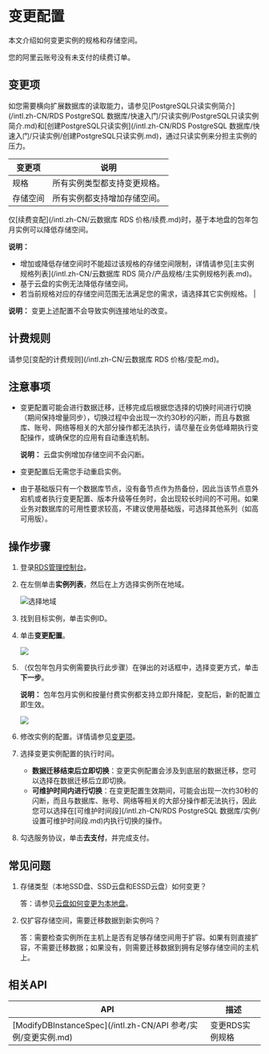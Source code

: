 # 变更配置

本文介绍如何变更实例的规格和存储空间。

您的阿里云账号没有未支付的续费订单。

## 变更项

如您需要横向扩展数据库的读取能力，请参见[PostgreSQL只读实例简介](/intl.zh-CN/RDS PostgreSQL 数据库/快速入门/只读实例/PostgreSQL只读实例简介.md)和[创建PostgreSQL只读实例](/intl.zh-CN/RDS PostgreSQL 数据库/快速入门/只读实例/创建PostgreSQL只读实例.md)，通过只读实例来分担主实例的压力。

|变更项|说明|
|---|--|
|规格|所有实例类型都支持变更规格。 |
|存储空间|所有实例都支持增加存储空间。

仅[续费变配](/intl.zh-CN/云数据库 RDS 价格/续费.md)时，基于本地盘的包年包月实例可以降低存储空间。

**说明：**

-   增加或降低存储空间时不能超过该规格的存储空间限制，详情请参见[主实例规格列表](/intl.zh-CN/云数据库 RDS 简介/产品规格/主实例规格列表.md)。
-   基于云盘的实例无法降低存储空间。
-   若当前规格对应的存储空间范围无法满足您的需求，请选择其它实例规格。 |

**说明：** 变更上述配置不会导致实例连接地址的改变。

## 计费规则

请参见[变配的计费规则](/intl.zh-CN/云数据库 RDS 价格/变配.md)。

## 注意事项

-   变更配置可能会进行数据迁移，迁移完成后根据您选择的切换时间进行切换（期间保持增量同步），切换过程中会出现一次约30秒的闪断，而且与数据库、账号、网络等相关的大部分操作都无法执行，请尽量在业务低峰期执行变配操作，或确保您的应用有自动重连机制。

    **说明：** 云盘实例增加存储空间不会闪断。

-   变更配置后无需您手动重启实例。
-   由于基础版只有一个数据库节点，没有备节点作为热备份，因此当该节点意外宕机或者执行变更配置、版本升级等任务时，会出现较长时间的不可用。如果业务对数据库的可用性要求较高，不建议使用基础版，可选择其他系列（如高可用版）。

## 操作步骤

1.  登录[RDS管理控制台](https://rds.console.aliyun.com/)。

2.  在左侧单击**实例列表**，然后在上方选择实例所在地域。

    ![选择地域](https://static-aliyun-doc.oss-cn-hangzhou.aliyuncs.com/assets/img/zh-CN/3074469951/p36543.png)

3.  找到目标实例，单击实例ID。

4.  单击**变更配置**。

    ![](https://static-aliyun-doc.oss-cn-hangzhou.aliyuncs.com/assets/img/zh-CN/8867559951/p11174.png)

5.  （仅包年包月实例需要执行此步骤）在弹出的对话框中，选择变更方式，单击**下一步**。

    **说明：** 包年包月实例和按量付费实例都支持立即升降配，变配后，新的配置立即生效。

    ![](https://static-aliyun-doc.oss-cn-hangzhou.aliyuncs.com/assets/img/zh-CN/9867559951/p33461.png)

6.  修改实例的配置。详情请参见[变更项](#section_zlk_qvz_z2b)。

7.  选择变更实例配置的执行时间。

    -   **数据迁移结束后立即切换**：变更实例配置会涉及到底层的数据迁移，您可以选择在数据迁移后立即切换。
    -   **可维护时间内进行切换**：在变更配置生效期间，可能会出现一次约30秒的闪断，而且与数据库、账号、网络等相关的大部分操作都无法执行，因此您可以选择在[可维护时间段](/intl.zh-CN/RDS PostgreSQL 数据库/实例/设置可维护时间段.md)内执行切换的操作。
8.  勾选服务协议，单击**去支付**，并完成支付。


## 常见问题

1.  存储类型（本地SSD盘、SSD云盘和ESSD云盘）如何变更？

    答：请参见[云盘如何变更为本地盘](/intl.zh-CN/常见问题/购买/付费/云盘如何变更为本地盘.md)。

2.  仅扩容存储空间，需要迁移数据到新实例吗？

    答：需要检查实例所在主机上是否有足够存储空间用于扩容。如果有则直接扩容，不需要迁移数据；如果没有，则需要迁移数据到拥有足够存储空间的主机上。


## 相关API

|API|描述|
|---|--|
|[ModifyDBInstanceSpec](/intl.zh-CN/API 参考/实例/变更实例.md)|变更RDS实例规格|


